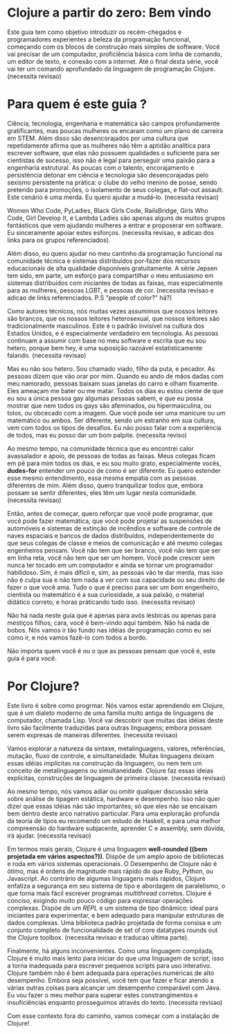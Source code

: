 <!-- This guide aims to introduce newcomers and experienced programmers alike to -->
<!-- the beauty of functional programming, starting with the simplest building -->
<!-- blocks of software. You’ll need a computer, basic proficiency in the -->
<!-- command line, a text editor, and an internet connection. By the end of this -->
<!-- series, you’ll have a thorough command of the Clojure programming -->
<!-- language. -->


# Clojure a partir do zero: Bem vindo

Este guia tem como objetivo introduzir os recém-chegados e programadores
experientes a beleza da programação funcional, começando com os blocos de
construção mais simples de software. Você vai precisar de um computador,
proficiência básica com linha de comando, um editor de texto, e conexão com a
internet. Até o final desta série, você vai ter um comando aprofundado da
linguagem de programação Clojure. (necessita revisao)


<!-- Who is this guide for? -->
<!-- Science, technology, engineering, and mathematics are deeply rewarding -->
<!-- fields, yet few women enter STEM as a career path. Still more are -->
<!-- discouraged by a culture which repeatedly asserts that women lack the -->
<!-- analytic aptitude for writing software, that they are not driven enough to -->
<!-- be successful scientists, that it’s not cool to pursue a passion for -->
<!-- structural engineering. Those few with the talent, encouragement, and -->
<!-- persistence to break in to science and tech are discouraged by persistent -->
<!-- sexism in practice: the old boy’s club of tenure, being passed over for -->
<!-- promotions, isolation from peers, and flat-out assault. This landscape -->
<!-- sucks. I want to help change it. -->


# Para quem é este guia ?

Ciência, tecnologia, engenharia e matemática são campos profundamente
gratificantes, mas poucas mulheres os encaram como um plano de
carreira em STEM. Além disso são desencorajados por uma cultura que repetidamente afirma
que as mulheres não têm a aptidão analítica para escrever software, que elas não
possuem qualidades o suficiente para ser cientistas de sucesso, isso não é legal para
perseguir uma paixão para a engenharia estrutural. As poucas com o talento,
encorajamento e persistência detonar em ciência e tecnologia são
desencorajadas pelo sexismo persistente na prática: o clube do velho menino de
posse, sendo preterido para promoções, o isolamento de seus colegas, e flat-out
assault. Este cenário é uma merda. Eu quero ajudar a mudá-lo. (necessita
revisao)

[stem]: http://en.wikipedia.org/wiki/STEM_fields

<!-- Women Who Code, PyLadies, Black Girls Code, RailsBridge, Girls Who Code, -->
<!-- Girl Develop It, and Lambda Ladies are just a few of the fantastic groups -->
<!-- helping women enter and thrive in software. I wholeheartedly support these -->
<!-- efforts -->

Women Who Code, PyLadies, Black Girls Code, RailsBridge, Girls Who Code, Girl
Develop It, e Lambda Ladies são apenas alguns de muitos grupos fantásticos que
vem ajudando mulheres a entrar e proposerar em software. Eu sinceramente apoiar
estes esforços. (necessita revisao, e adicao dos links para os grupos
referenciados).

<!-- In addition, I want to help in my little corner of the technical -->
<!-- community–functional programming and distributed systems–by making high-quality -->
<!-- educational resources available for free. The Jepsen series has been, in part, -->
<!-- an effort to share my enthusiasm for distributed systems with beginners of all -->
<!-- stripes–but especially for women, LGBT folks, and people of color. -->


Além disso, eu quero ajudar no meu cantinho da programação funcional na
comunidade técnica e sistemas distribuídos por-fazer dos recursos educacionais
de alta qualidade disponíveis gratuitamente. A série Jepsen tem sido, em parte,
um esforço para compartilhar o meu entusiasmo em sistemas distribuídos com
iniciantes de todas as faixas, mas especialmente para as mulheres, pessoas LGBT,
e pessoas de cor. (necessita revisao e adicao de links referenciados. P.S
"people of color?" hã?)

<!-- As technical authors, we often assume that our readers are white, that our -->
<!-- readers are straight, that our readers are traditionally male. This is the -->
<!-- invisible default in US culture, and it’s especially true in tech. People -->
<!-- continue to assume on the basis of my software and writing that I’m straight, -->
<!-- because well hey, it’s a statistically reasonable assumption. -->

Como autores técnicos, nós muitas vezes assumimos que nossos leitores são brancos,
que os nossos leitores heterosexual, que nossos leitores são tradicionalmente
masculinos. Este é o padrão invisível na cultura dos Estados Unidos, e é
especialmente verdadeiro em tecnologia. As pessoas continuam a assumir com base
no meu software e escrita que eu sou hetero, porque bem hey, é uma suposição
razoável estatisticamente falando. (necessita revisao)

<!-- But I’m not straight. I get called faggot, cocksucker, and sinner. People say -->
<!-- they’ll pray for me. When I walk hand-in-hand with my boyfriend, people roll -->
<!-- down their car windows and stare. They threaten to beat me up or kill me. Every -->
<!-- day I’m aware that I’m the only gay person some people know, and that I can show -->
<!-- that not all gay people are effeminate, or hypermasculine, Or ditzy, or obsessed -->
<!-- with image. That you can be a manicurist or a mathematician or both. Being -->
<!-- different, being a stranger in your culture, comes with all kinds of -->
<!-- challenges. I can’t speak to everyone’s experience, but I can take a pretty good -->
<!-- guess. -->

Mas eu não sou hetero. Sou chamado viado, filho da puta, e pecador. As pessoas
dizem que vão orar por mim. Quando eu ando de mãos dadas com meu namorado,
pessoas baixam suas janelas do carro e olham fixamente. Eles ameaçam
me bater ou me matar. Todos os dias eu estou ciente de que eu sou a única pessoa
gay algumas pessoas sabem, e que eu possa mostrar que nem todos os gays são
afeminados, ou hipermasculina, ou tolos, ou obcecado com a imagem. Que você pode
ser uma manicure ou um matemático ou ambos. Ser diferente, sendo um estranho em
sua cultura, vem com todos os tipos de desafios. Eu não posso falar com a
experiência de todos, mas eu posso dar um bom palpite. (necessita reviso)

<!-- At the same time, in the technical community I’ve found overwhelming warmth and -->
<!-- support, from people of all stripes. My peers stand up for me every day, and I’m -->
<!-- so thankful–especially you straight dudes–for understanding a bit of what it’s -->
<!-- like to be different. I want to extend that same understanding, that same -->
<!-- empathy, to people unlike myself. Moreover, I want to reassure everyone that -->
<!-- though they may feel different, they do have a place in this community. -->

Ao mesmo tempo, na comunidade técnica que eu encontrei calor avassalador e
apoio, de pessoas de todas as faixas. Meus colegas ficam em pé para mim todos os dias,
e eu sou muito grato, especialmente vocês, **dudes-for** entender um pouco de
como é ser diferente. Eu quero estender esse mesmo entendimento, essa mesma
empatia com as pessoas diferentes de mim. Além disso, quero tranquilizar todos
que, embora possam se sentir diferentes, eles têm um lugar nesta
comunidade. (necessita revisao)

<!-- So before we begin, I want to reinforce that you can program, that you can do -->
<!-- math, that you can design car suspensions and fire suppression systems and -->
<!-- spacecraft control software and distributed databases, regardless of what your -->
<!-- classmates and media and even fellow engineers think. You don’t have to be -->
<!-- white, you don’t have to be straight, you don’t have to be a man. You can grow -->
<!-- up never having touched a computer and still become a skilled programmer. Yeah, -->
<!-- it’s harder–and yeah, people will give you shit, but that’s not your fault and -->
<!-- has nothing to do with your ability or your right to do what you love. All it -->
<!-- takes to be a good engineer, scientist, or mathematician is your curiosity, your -->
<!-- passion, the right teaching material, and putting in the hours. -->

Então, antes de começar, quero reforçar que você pode programar, que você pode
fazer matemática, que você pode projetar as suspensões de automóveis e sistemas
de extinção de incêndios e software de controle de naves espaciais e bancos de
dados distribuídos, independentemente do que seus colegas de classe e meios de
comunicação e até mesmo colegas engenheiros pensam. Você não tem que ser
branco, você não tem que ser em linha reta, você não tem que ser um homem. Você
pode crescer sem nunca ter tocado em um computador e ainda se tornar um
programador habilidoso. Sim, é mais difícil e, sim, as pessoas vão te dar merda,
mas isso não é culpa sua e não tem nada a ver com sua capacidade ou seu direito
de fazer o que você ama. Tudo o que é preciso para ser um bom engenheiro,
cientista ou matemático é a sua curiosidade, a sua paixão, o material didático
correto, e horas práticando tudo isso. (necessita revisao)

<!-- There’s nothing in this guide that’s just for lesbian grandmas or just for -->
<!-- mixed-race kids; bros, you’re welcome here too. There’s nothing dumbed -->
<!-- down. We’re gonna go as deep into the ideas of programming as I know how to go, -->
<!-- and we’re gonna do it with everyone on board. -->

Não há nada neste guia que é apenas para avós lésbicas ou apenas para mestiços
filhos; cara, você é bem-vindo aqui também. Não há nada de bobos. Nós vamos ir
tão fundo nas idéias de programação como eu sei como ir, e nós vamos fazê-lo com
todos a bordo.

<!-- No matter who you are or who people think you are, this guide is for -->
<!-- you. -->

Não importa quem você é ou o que as pessoas pensam que você é, este guia é para você.

# Por Clojure?

<!-- This book is about how to program. We’ll be learning in Clojure, which is a -->
<!-- modern dialect of a very old family of computer languages, called Lisp. You’ll -->
<!-- find that many of this book’s ideas will translate readily to other languages; -->
<!-- though they may be expressed in different ways. -->

Este livro é sobre como progrmar. Nós vamos estar aprendendo em Clojure, que é
um dialeto moderno de uma família muito antiga de linguagens de computador,
chamada Lisp. Você vai descobrir que muitas das idéias deste livro são
facilmente traduzidas  para outras linguagens; embora possam serem expresas de maneiras
diferentes. (necessita revisao)

<!-- We’re going to explore the nature of syntax, metalanguages, values, references, -->
<!-- mutation, control flow, and concurrency. Many languages leave these ideas -->
<!-- implicit in the language construction, or don’t have a concept of metalanguages -->
<!-- or concurrency at all. Clojure makes these ideas explicit, first-class language -->
<!-- constructs. -->

Vamos explorar a natureza da sintaxe, metalinguagens, valores, referências,
mutação, fluxo de controle, e simultaneidade. Muitas linguagens deixam essas idéias
implícitas na construção da linguagem, ou nem tem um conceito de metalinguagens
ou simultaneidade. Clojure faz essas ideias explícitas,
construções de linguagem de primeira classe. (necessita revisao)

<!-- At the same time, we’re going to defer or omit any serious discussion of static -->
<!-- type analysis, hardware, and performance. This is not to say that these ideas -->
<!-- aren’t important; just that they don’t fit well within this particular narrative -->
<!-- arc. For a deep exploration of type theory I recommend a study in Haskell, and -->
<!-- for a better understanding of underlying hardware, learning C and an assembly -->
<!-- language will undoubtedly help. -->

Ao mesmo tempo, nós vamos  adiar ou omitir qualquer discussão séria
sobre análise de tipagem estática, hardware e desempenho. Isso não quer dizer que
essas idéias não são importantes; só que eles não se encaixam bem dentro deste
arco narrativo particular. Para uma exploração profunda da teoria de tipos eu
recomendo um estudo de Haskell, e para uma melhor compreensão do hardware
subjacente, aprender C e assembly, sem dúvida, irá ajudar. (necessita revisao)


<!-- In more general terms, Clojure is a well-rounded language. It offers broad -->
<!-- library support and runs on multiple operating systems. Clojure performance is -->
<!-- not terrific, but is orders of magnitude faster than Ruby, Python, or -->
<!-- Javascript. Unlike some faster languages, Clojure emphasizes safety in its type -->
<!-- system and approach to parallelism, making it easier to write correct -->
<!-- multithreaded programs. Clojure is concise, requiring very little code to -->
<!-- express complex operations. It offers a REPL and dynamic type system: ideal for -->
<!-- beginners to experiment with, and well-suited for manipulating complex data -->
<!-- structures. A consistently designed standard library and full-featured set of -->
<!-- core datatypes rounds out the Clojure toolbox. -->

Em termos mais gerais, Clojure é uma linguagem **well-rounded ((bem projetada em vários aspectos?))**. Dispõe de um
amplo apoio de bibliotecas e roda em vários sistemas operacionais. O Desempenho de
Clojure não é ótimo, mas é ordens de magnitude mais rápido do que Ruby, Python,
ou Javascript. Ao contrário de algumas linguagens mais rápidos, Clojure enfatiza a
segurança em seu sistema de tipo e abordagem de paralelismo, o que torna mais
fácil escrever programas *multithread* corretos. Clojure é conciso, exigindo muito
pouco código para expressar operações complexas. Dispõe de um *REPL* e um sistema de
tipo dinâmico: ideal para iniciantes para experimentar, e bem adequado para
manipular estruturas de dados complexas. Uma biblioteca padrão projetada de
forma consisa e um conjunto completo de funcionalidade de set of
core datatypes rounds out the Clojure toolbox. (necessita revisao e traducao
ultima parte).

<!-- Finally, there are some drawbacks. As a compiled language, Clojure is much -->
<!-- slower to start than a scripting language; this makes it unsuitable for writing -->
<!-- small scripts for interactive use. Clojure is also not well-suited for -->
<!-- high-performance numeric operations. Though it is possible, you have to jump -->
<!-- through hoops to achieve performance comparable with Java. I’ll do my best to -->
<!-- call out these constraints and shortcomings as we proceed through the -->
<!-- text. -->

Finalmente, há alguns inconvenientes. Como uma linguagem compilada, Clojure é
muito mais lento para iniciar do que uma linguagem de script; isso  a torna
inadequada  para escrever pequenos scripts para uso interativo. Clojure também
não é bem adequada para operações numéricas de alto desempenho. Embora seja
possível, você tem que fazer e ficar atendo a várias outras coisas  para alcançar um desempenho
comparável com Java. Eu vou fazer o meu melhor para superar estes
constrangimentos e insuficiências enquanto prosseguimos através do
texto. (necessita revisao)

<!-- With that context out of the way, let’s get started by installing Clojure! -->

Com esse contexto fora do caminho, vamos começar com a instalação de Clojure!
